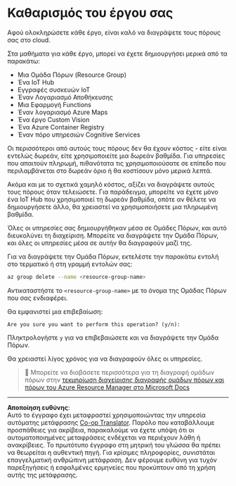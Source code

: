 <!--
CO_OP_TRANSLATOR_METADATA:
{
  "original_hash": "5a94fbab1ba737e9bd6cc6c64f114fa0",
  "translation_date": "2025-08-27T19:55:01+00:00",
  "source_file": "clean-up.md",
  "language_code": "el"
}
-->
# Καθαρισμός του έργου σας

Αφού ολοκληρώσετε κάθε έργο, είναι καλό να διαγράψετε τους πόρους σας στο cloud.

Στα μαθήματα για κάθε έργο, μπορεί να έχετε δημιουργήσει μερικά από τα παρακάτω:

* Μια Ομάδα Πόρων (Resource Group)  
* Ένα IoT Hub  
* Εγγραφές συσκευών IoT  
* Έναν Λογαριασμό Αποθήκευσης  
* Μια Εφαρμογή Functions  
* Έναν λογαριασμό Azure Maps  
* Ένα έργο Custom Vision  
* Ένα Azure Container Registry  
* Έναν πόρο υπηρεσιών Cognitive Services  

Οι περισσότεροι από αυτούς τους πόρους δεν θα έχουν κόστος - είτε είναι εντελώς δωρεάν, είτε χρησιμοποιείτε μια δωρεάν βαθμίδα. Για υπηρεσίες που απαιτούν πληρωμή, πιθανότατα τις χρησιμοποιούσατε σε επίπεδο που περιλαμβάνεται στο δωρεάν όριο ή θα κοστίσουν μόνο μερικά λεπτά.

Ακόμα και με το σχετικά χαμηλό κόστος, αξίζει να διαγράψετε αυτούς τους πόρους όταν τελειώσετε. Για παράδειγμα, μπορείτε να έχετε μόνο ένα IoT Hub που χρησιμοποιεί τη δωρεάν βαθμίδα, οπότε αν θέλετε να δημιουργήσετε άλλο, θα χρειαστεί να χρησιμοποιήσετε μια πληρωμένη βαθμίδα.

Όλες οι υπηρεσίες σας δημιουργήθηκαν μέσα σε Ομάδες Πόρων, και αυτό διευκολύνει τη διαχείριση. Μπορείτε να διαγράψετε την Ομάδα Πόρων, και όλες οι υπηρεσίες μέσα σε αυτήν θα διαγραφούν μαζί της.

Για να διαγράψετε την Ομάδα Πόρων, εκτελέστε την παρακάτω εντολή στο τερματικό ή στη γραμμή εντολών σας:

```sh
az group delete --name <resource-group-name>
```

Αντικαταστήστε το `<resource-group-name>` με το όνομα της Ομάδας Πόρων που σας ενδιαφέρει.

Θα εμφανιστεί μια επιβεβαίωση:

```output
Are you sure you want to perform this operation? (y/n): 
```

Πληκτρολογήστε `y` για να επιβεβαιώσετε και να διαγράψετε την Ομάδα Πόρων.

Θα χρειαστεί λίγος χρόνος για να διαγραφούν όλες οι υπηρεσίες.

> 💁 Μπορείτε να διαβάσετε περισσότερα για τη διαγραφή ομάδων πόρων στην [τεκμηρίωση διαχείρισης διαγραφής ομάδων πόρων και πόρων του Azure Resource Manager στο Microsoft Docs](https://docs.microsoft.com/azure/azure-resource-manager/management/delete-resource-group?WT.mc_id=academic-17441-jabenn&tabs=azure-cli)

---

**Αποποίηση ευθύνης**:  
Αυτό το έγγραφο έχει μεταφραστεί χρησιμοποιώντας την υπηρεσία αυτόματης μετάφρασης [Co-op Translator](https://github.com/Azure/co-op-translator). Παρόλο που καταβάλλουμε προσπάθειες για ακρίβεια, παρακαλούμε να έχετε υπόψη ότι οι αυτοματοποιημένες μεταφράσεις ενδέχεται να περιέχουν λάθη ή ανακρίβειες. Το πρωτότυπο έγγραφο στη μητρική του γλώσσα θα πρέπει να θεωρείται η αυθεντική πηγή. Για κρίσιμες πληροφορίες, συνιστάται επαγγελματική ανθρώπινη μετάφραση. Δεν φέρουμε ευθύνη για τυχόν παρεξηγήσεις ή εσφαλμένες ερμηνείες που προκύπτουν από τη χρήση αυτής της μετάφρασης.